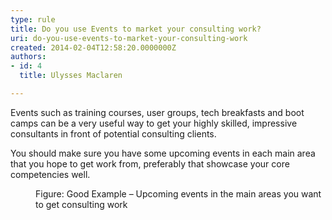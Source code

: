 ```yaml
---
type: rule
title: Do you use Events to market your consulting work?
uri: do-you-use-events-to-market-your-consulting-work
created: 2014-02-04T12:58:20.0000000Z
authors:
- id: 4
  title: Ulysses Maclaren

---
```




<span class='intro'> Events such as training courses, user groups, tech breakfasts and boot camps can be a very useful way to get your highly skilled, impressive consultants in front of potential consulting clients. </span>

<p>​You should make sure you have some upcoming events in each main area that you hope to get work from, preferably that showcase your core competencies well.</p><dl class="goodImage"><dt><img src="/PublishingImages/upcoming-events.png" alt="" /></dt><dd>Figure&#58; Good Example – Upcoming events in the main areas you want to get consulting work</dd></dl>


